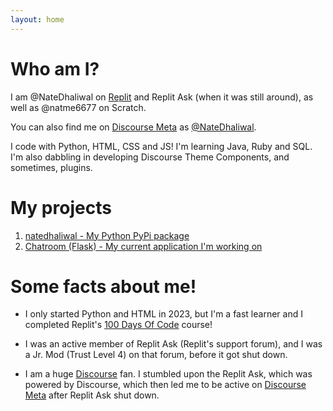```yaml
---
layout: home
---
```


# Who am I?

I am @NateDhaliwal on [Replit](https://replit.com/) and Replit Ask (when it was still around), as well as @natme6677 on Scratch. 

You can also find me on [Discourse Meta](https://meta.discourse.org) as [@NateDhaliwal](https://meta.discourse.org/u/NateDhaliwal).

I code with Python, HTML, CSS and JS! I'm learning Java, Ruby and SQL. I'm also dabbling in developing Discourse Theme Components, and sometimes, plugins.

# My projects
1. [natedhaliwal - My Python PyPi package](https://pypi.org/project/natedhaliwal/)
2. [Chatroom (Flask) - My current application I'm working on](https://github.com/NateDhaliwal/Chatroom-Flask)

# Some facts about me!
  - I only started Python and HTML in 2023, but I'm a fast learner and I completed Replit's [100 Days Of Code](https://replit.com/learn/100-days-of-python/hub?utm_source:widget) course!

  - I was an active member of Replit Ask (Replit's support forum), and I was a Jr. Mod (Trust Level 4) on that forum, before it got shut down.

  - I am a huge [Discourse](https://discourse.org) fan. I stumbled upon the Replit Ask, which was powered by Discourse, which then led me to be active on [Discourse Meta](https://meta.discourse.org) after Replit Ask shut down.
